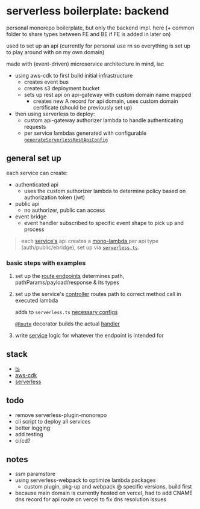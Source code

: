 # serverless boilerplate: backend

personal monorepo boilerplate, but only the backend impl. here (+ common folder to share types between FE and BE if FE is added in later on)

used to set up an api (currently for personal use rn so everything is set up to play around with on my own domain)

made with (event-driven) microservice architecture in mind, iac

- using aws-cdk to first build initial infrastructure
  + creates event bus
  + creates s3 deployment bucket
  + sets up rest api on api-gateway with custom domain name mapped
    - creates new A record for api domain, uses custom domain certificate (should be previously set up)
- then using serverless to deploy:
  + custom api-gateway authorizer lambda to handle authenticating requests
  + per service lambdas generated with configurable [`generateServerlessRestApiConfig`](https://github.com/hungrypc/serverless-boilerplate-backend/blob/master/packages/backend/lib/serverless-framework/src/generate-serverless-config.ts)

## general set up
each service can create:
- authenticated api
  + uses the custom authorizer lambda to determine policy based on authorization token (jwt)
- public api
  + no authorizer, public can access
- event bridge
  + event handler subscribed to specific event shape to pick up and process

> each [service's](https://github.com/hungrypc/serverless-boilerplate-backend/tree/master/packages/backend/services) api creates a [mono-lambda ](https://dev.to/aws-builders/the-what-why-and-when-of-mono-lambda-vs-single-function-apis-5cig) per api type (auth/public/ebridge), set up via [`serverless.ts`](https://github.com/hungrypc/serverless-boilerplate-backend/blob/master/packages/backend/services/user/serverless.ts).

### basic steps with examples
1. set up the [route endpoints](https://github.com/hungrypc/serverless-boilerplate-backend/blob/master/packages/common/services/user/src/api-definition/public-api/routes.ts)
    determines path, pathParams/payload/response & its types
2. set up the service's [controller](https://github.com/hungrypc/serverless-boilerplate-backend/blob/master/packages/backend/services/user/src/handlers/public-api/user-controller.ts)
    routes path to correct method call in executed lambda

    adds to `serverless.ts` [necessary configs](https://github.com/hungrypc/serverless-boilerplate-backend/blob/master/packages/backend/lib/serverless-framework/src/default-config/functions/rest-api-proxy.ts)

    [`@Route`](https://github.com/hungrypc/serverless-boilerplate-backend/blob/master/packages/backend/lib/backend-framework/src/api-definition-router/route.ts) decorator builds the actual [handler](https://github.com/hungrypc/serverless-boilerplate-backend/blob/master/packages/backend/lib/backend-framework/src/api-definition-router/build-handler.ts)
3. write [service](https://github.com/hungrypc/serverless-boilerplate-backend/blob/master/packages/backend/services/user/src/services/user/service.ts) logic for whatever the endpoint is intended for

## stack
- [ts](https://www.typescriptlang.org/)
- [aws-cdk](https://github.com/aws/aws-cdk)
- [serverless](https://www.serverless.com/)

## todo
- remove serverless-plugin-monorepo
- cli script to deploy all services
- better logging
- add testing
- ci/cd?

## notes
- ssm paramstore
- using serverless-webpack to optimize lambda packages
  + custom plugin, pkg-up and webpack @ specific versions, build first
- because main domain is currently hosted on vercel, had to add CNAME dns record for api route on vercel to fix dns resolution issues
